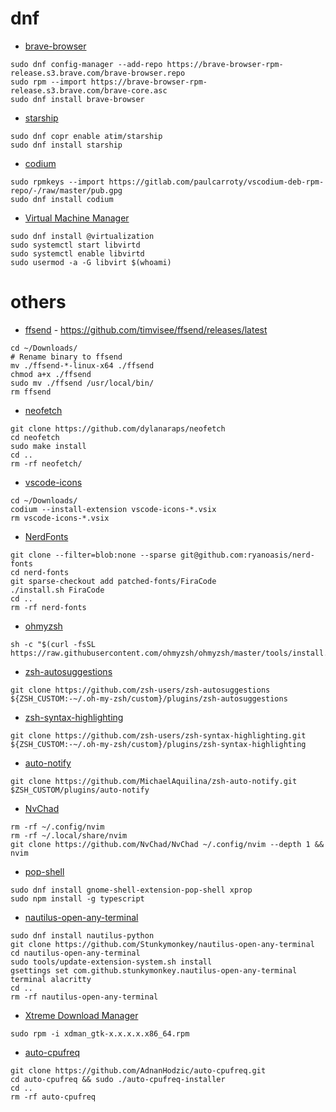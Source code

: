 # dnf
- [brave-browser](https://brave.com/linux/)
```
sudo dnf config-manager --add-repo https://brave-browser-rpm-release.s3.brave.com/brave-browser.repo
sudo rpm --import https://brave-browser-rpm-release.s3.brave.com/brave-core.asc
sudo dnf install brave-browser
```

- [starship](https://github.com/starship/starship#step-1-install-starship)
```
sudo dnf copr enable atim/starship
sudo dnf install starship
```

- [codium](https://vscodium.com/#install-on-fedora-rhel-centos-rockylinux-opensuse-rpm-package)
```
sudo rpmkeys --import https://gitlab.com/paulcarroty/vscodium-deb-rpm-repo/-/raw/master/pub.gpg
sudo dnf install codium
```

- [Virtual Machine Manager](https://vashinator.com/install-virt-manager-on-fedora/)
```
sudo dnf install @virtualization
sudo systemctl start libvirtd
sudo systemctl enable libvirtd
sudo usermod -a -G libvirt $(whoami)
```

# others
- [ffsend](https://github.com/timvisee/ffsend#linux-prebuilt-binaries) - https://github.com/timvisee/ffsend/releases/latest
```
cd ~/Downloads/
# Rename binary to ffsend
mv ./ffsend-*-linux-x64 ./ffsend
chmod a+x ./ffsend
sudo mv ./ffsend /usr/local/bin/
rm ffsend
```

- [neofetch](https://github.com/dylanaraps/neofetch/wiki/Installation#latest-git-master-bleeding-edge)
```
git clone https://github.com/dylanaraps/neofetch
cd neofetch
sudo make install
cd ..
rm -rf neofetch/
```

- [vscode-icons](https://github.com/vscode-icons/vscode-icons/releases)
```
cd ~/Downloads/
codium --install-extension vscode-icons-*.vsix
rm vscode-icons-*.vsix
```

- [NerdFonts](https://github.com/ryanoasis/nerd-fonts#option-5-clone-the-repo)
```
git clone --filter=blob:none --sparse git@github.com:ryanoasis/nerd-fonts
cd nerd-fonts
git sparse-checkout add patched-fonts/FiraCode
./install.sh FiraCode
cd ..
rm -rf nerd-fonts
```

- [ohmyzsh](https://github.com/ohmyzsh/ohmyzsh#basic-installation)
```
sh -c "$(curl -fsSL https://raw.githubusercontent.com/ohmyzsh/ohmyzsh/master/tools/install.sh)"
```

- [zsh-autosuggestions](https://github.com/zsh-users/zsh-autosuggestions/blob/master/INSTALL.md#oh-my-zsh)
```
git clone https://github.com/zsh-users/zsh-autosuggestions ${ZSH_CUSTOM:-~/.oh-my-zsh/custom}/plugins/zsh-autosuggestions
```

- [zsh-syntax-highlighting](https://github.com/zsh-users/zsh-syntax-highlighting/blob/master/INSTALL.md#oh-my-zsh)
```
git clone https://github.com/zsh-users/zsh-syntax-highlighting.git ${ZSH_CUSTOM:-~/.oh-my-zsh/custom}/plugins/zsh-syntax-highlighting
```

- [auto-notify](https://github.com/MichaelAquilina/zsh-auto-notify#installation)
```
git clone https://github.com/MichaelAquilina/zsh-auto-notify.git $ZSH_CUSTOM/plugins/auto-notify
```

- [NvChad](https://nvchad.com/docs/quickstart/install)
```
rm -rf ~/.config/nvim
rm -rf ~/.local/share/nvim
git clone https://github.com/NvChad/NvChad ~/.config/nvim --depth 1 && nvim
```

- [pop-shell](https://github.com/pop-os/shell#packaging-status)
```
sudo dnf install gnome-shell-extension-pop-shell xprop
sudo npm install -g typescript
```

- [nautilus-open-any-terminal](https://github.com/Stunkymonkey/nautilus-open-any-terminal#restart-nautilus)
```
sudo dnf install nautilus-python
git clone https://github.com/Stunkymonkey/nautilus-open-any-terminal
cd nautilus-open-any-terminal
sudo tools/update-extension-system.sh install
gsettings set com.github.stunkymonkey.nautilus-open-any-terminal terminal alacritty
cd ..
rm -rf nautilus-open-any-terminal
```

- [Xtreme Download Manager](https://github.com/subhra74/xdm/releases)
```
sudo rpm -i xdman_gtk-x.x.x.x.x86_64.rpm
```

- [auto-cpufreq](https://github.com/AdnanHodzic/auto-cpufreq?tab=readme-ov-file#auto-cpufreq-installer)
```
git clone https://github.com/AdnanHodzic/auto-cpufreq.git
cd auto-cpufreq && sudo ./auto-cpufreq-installer
cd ..
rm -rf auto-cpufreq
```
